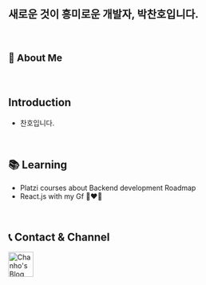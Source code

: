  <h2> 새로운 것이 흥미로운 개발자, 박찬호입니다.</h2>
 
<br>

### **<h3>:raising_hand:  About Me </h3>**
<br>

## Introduction 
 - 찬호입니다.

<br>

## 📚 Learning
- Platzi courses about Backend development Roadmap
- React.js with my Gf 👩‍❤️‍👨
<br>

## :telephone_receiver: Contact & Channel

<a href="https://chanho-park.tistory.com/">
  <img src="https://play-lh.googleusercontent.com/HOwb9RHtv3AsCEyB-v1ni4z1TMgjqUJRP9FWFLNVsG-D8xoxxtfjGigzudTgSs0l8_g" width="50" height="50" alt="Chanho's Blog">
</a>



